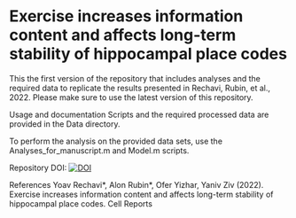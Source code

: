 # Exercise increases information content and affects long-term stability of hippocampal place codes

This the first version of the repository that includes analyses and the required data to replicate the results presented in Rechavi, Rubin, et al., 2022.
Please make sure to use the latest version of this repository.

Usage and documentation
Scripts and the required processed data are provided in the Data directory.

To perform the analysis on the provided data sets, use the Analyses_for_manuscript.m and Model.m scripts.

Repository DOI: [![DOI](https://zenodo.org/badge/553582543.svg)](https://zenodo.org/badge/latestdoi/553582543)

References
Yoav Rechavi*, Alon Rubin*, Ofer Yizhar, Yaniv Ziv (2022). Exercise increases information content and affects long-term stability of hippocampal place codes. Cell Reports
